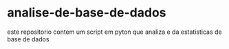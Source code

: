 # analise-de-base-de-dados
este repositorio contem um script em pyton que analiza e da estatisticas de base de dados
